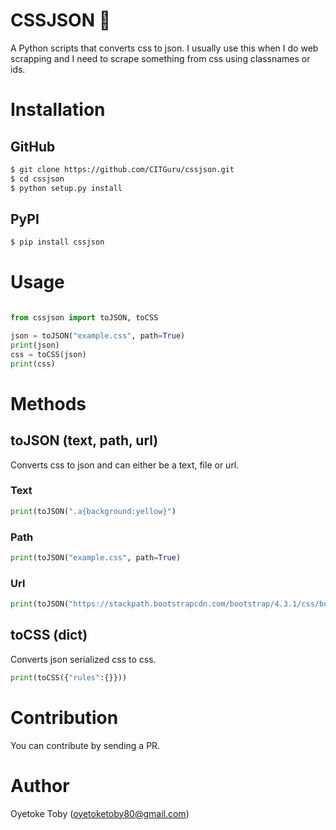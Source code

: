# CSSJSON :rocket:

A Python scripts that converts css to json. I usually use this when I do web scrapping and I need to scrape something from css using classnames or ids.

# Installation

## GitHub

```bash
$ git clone https://github.com/CITGuru/cssjson.git
$ cd cssjson
$ python setup.py install
```

## PyPI

```bash
$ pip install cssjson
```

# Usage

```python

from cssjson import toJSON, toCSS

json = toJSON("example.css", path=True)
print(json)
css = toCSS(json)
print(css)

```

# Methods

## toJSON (text, path, url)

Converts css to json and can either be a text, file or url.

### Text

```python 
print(toJSON(".a{background:yellow}")
```

### Path

```python 
print(toJSON("example.css", path=True)
```

### Url

```python 
print(toJSON("https://stackpath.bootstrapcdn.com/bootstrap/4.3.1/css/bootstrap.min.css", url=True)
```

## toCSS (dict)

Converts json serialized css to css.

```python
print(toCSS({"rules":{}}))
```

# Contribution

You can contribute by sending a PR.

# Author

Oyetoke Toby (oyetoketoby80@gmail.com)

